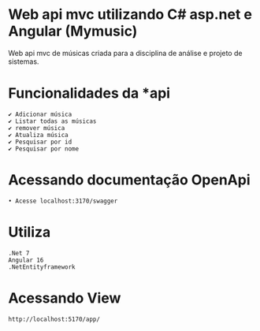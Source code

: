 # Web api mvc utilizando C# asp.net e Angular (Mymusic)

Web api mvc de músicas criada para a disciplina de análise e projeto de sistemas.

# Funcionalidades da *api

    ✔️ Adicionar música
    ✔️ Listar todas as músicas
    ✔️ remover música
    ✔️ Atualiza música
    ✔️ Pesquisar por id
    ✔️ Pesquisar por nome
# Acessando documentação OpenApi

    • Acesse localhost:3170/swagger

# Utiliza

    .Net 7
    Angular 16
    .NetEntityframework

# Acessando View
    http://localhost:5170/app/